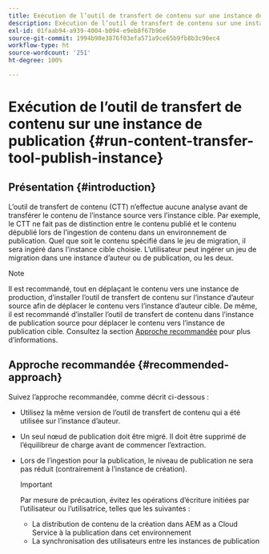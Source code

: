 ```yaml
---
title: Exécution de l’outil de transfert de contenu sur une instance de publication
description: Exécution de l’outil de transfert de contenu sur une instance de publication
exl-id: 01faab94-a939-4004-b094-e9eb8f67b96e
source-git-commit: 1994b90e3876f03efa571a9ce65b9fb8b3c90ec4
workflow-type: ht
source-wordcount: '251'
ht-degree: 100%

---
```


# Exécution de l’outil de transfert de contenu sur une instance de publication {#run-content-transfer-tool-publish-instance}

## Présentation {#introduction}

L’outil de transfert de contenu (CTT) n’effectue aucune analyse avant de transférer le contenu de l’instance source vers l’instance cible. Par exemple, le CTT ne fait pas de distinction entre le contenu publié et le contenu dépublié lors de l’ingestion de contenu dans un environnement de publication. Quel que soit le contenu spécifié dans le jeu de migration, il sera ingéré dans l’instance cible choisie. L’utilisateur peut ingérer un jeu de migration dans une instance d’auteur ou de publication, ou les deux.

>[!NOTE]
>Il est recommandé, tout en déplaçant le contenu vers une instance de production, d’installer l’outil de transfert de contenu sur l’instance d’auteur source afin de déplacer le contenu vers l’instance d’auteur cible. De même, il est recommandé d’installer l’outil de transfert de contenu dans l’instance de publication source pour déplacer le contenu vers l’instance de publication cible. Consultez la section [Approche recommandée](#recommended-approach) pour plus d’informations.

## Approche recommandée {#recommended-approach}

Suivez l’approche recommandée, comme décrit ci-dessous :

* Utilisez la même version de l’outil de transfert de contenu qui a été utilisée sur l’instance d’auteur.

* Un seul nœud de publication doit être migré. Il doit être supprimé de l’équilibreur de charge avant de commencer l’extraction.

* Lors de l’ingestion pour la publication, le niveau de publication ne sera pas réduit (contrairement à l’instance de création).

  >[!IMPORTANT]
  >Par mesure de précaution, évitez les opérations d’écriture initiées par l’utilisateur ou l’utilisatrice, telles que les suivantes :
  > * La distribution de contenu de la création dans AEM as a Cloud Service à la publication dans cet environnement
  > * La synchronisation des utilisateurs entre les instances de publication
